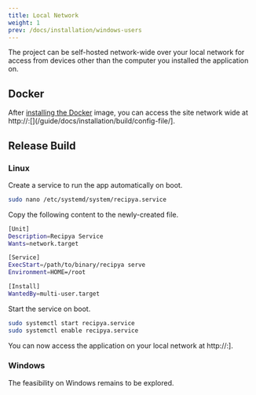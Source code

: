 ```yaml
---
title: Local Network
weight: 1
prev: /docs/installation/windows-users
---
```


The project can be self-hosted network-wide over your local network for access from devices other than the computer
you installed the application on.

## Docker

After [installing the Docker](/guide/docs/installation/docker) image, you can access the site network wide at http://<host computer IP>:[<port>](/guide/docs/installation/build/config-file/].

## Release Build

### Linux

Create a service to run the app automatically on boot.

```bash
sudo nano /etc/systemd/system/recipya.service 
```

Copy the following content to the newly-created file.

```bash
[Unit]
Description=Recipya Service
Wants=network.target

[Service]
ExecStart=/path/to/binary/recipya serve
Environment=HOME=/root

[Install]
WantedBy=multi-user.target
```

Start the service on boot.

```bash
sudo systemctl start recipya.service
sudo systemctl enable recipya.service
```

You can now access the application on your local network at http://<host computer IP>:[<port>](/docs/installation/build/config-file)].

### Windows

The feasibility on Windows remains to be explored.
